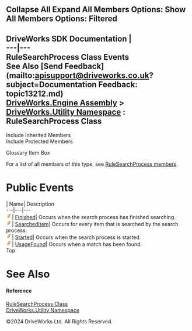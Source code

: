        

 Collapse All Expand All  Members Options: Show All  Members Options: Filtered   
---  
DriveWorks SDK Documentation  |   
---|---  
RuleSearchProcess Class Events   
See Also [Send Feedback](mailto:apisupport@driveworks.co.uk?subject=Documentation Feedback: topic13212.md)  
[DriveWorks.Engine Assembly](topic2156.md) > [DriveWorks.Utility Namespace](topic13190.md) : RuleSearchProcess Class  
---  
  
Include Inherited Members    
Include Protected Members    


Glossary Item Box

For a list of all members of this type, see [RuleSearchProcess members](topic13213.md).

# Public Events

| Name| Description  
---|---|---  
![Public Event](dotnetimages/publicEvent.gif)| [Finished](topic13223.md)| Occurs when the search process has finished searching.   
![Public Event](dotnetimages/publicEvent.gif)| [SearchedItem](topic13224.md)| Occurs for every item that is searched by the search process.   
![Public Event](dotnetimages/publicEvent.gif)| [Started](topic13225.md)| Occurs when the search process is started.   
![Public Event](dotnetimages/publicEvent.gif)| [UsageFound](topic13226.md)| Occurs when a match has been found.   
Top

# See Also

#### Reference

[RuleSearchProcess Class](topic13212.md)   
[DriveWorks.Utility Namespace](topic13190.md)

©2024 DriveWorks Ltd. All Rights Reserved.
